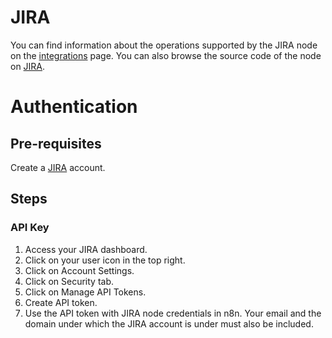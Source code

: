 # JIRA
You can find information about the operations supported by the JIRA node on the [integrations](https://n8n.io/integrations/n8n-nodes-base.jira) page. You can also browse the source code of the node on [JIRA](https://github.com/n8n-io/n8n/tree/master/packages/nodes-base/nodes/Jira).

# Authentication

## Pre-requisites

Create a [JIRA](https://www.JIRA.com/) account.

## Steps

### API Key

1. Access your JIRA dashboard.
2. Click on your user icon in the top right.
3. Click on Account Settings.
4. Click on Security tab.
5. Click on Manage API Tokens.
6. Create API token.
7. Use the API token with JIRA node credentials in n8n. Your email and the domain under which the JIRA account is under must also be included.





